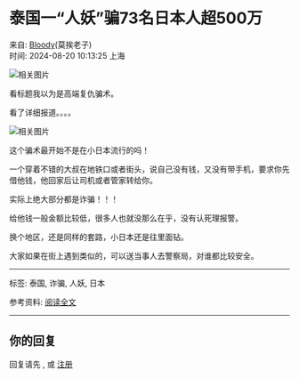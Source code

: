 # 泰国一“人妖”骗73名日本人超500万

来自: [Bloody](https://www.douban.com/people/146452285/)(莫挨老子)  
时间: 2024-08-20 10:13:25 上海

![相关图片](https://img3.doubanio.com/icon/up146452285-3.jpg)

看标题我以为是高端复仇骗术。

看了详细报道。。。。

![相关图片](https://img9.doubanio.com/view/group_topic/l/public/p659352784.webp)

这个骗术最开始不是在小日本流行的吗！

一个穿着不错的大叔在地铁口或者街头，说自己没有钱，又没有带手机，要求你先借他钱，他回家后让司机或者管家转给你。

实际上绝大部分都是诈骗！！！

给他钱一般金额比较低，很多人也就没那么在乎，没有认死理报警。

换个地区，还是同样的套路，小日本还是往里面钻。

大家如果在街上遇到类似的，可以送当事人去警察局，对谁都比较安全。

---

标签: 泰国, 诈骗, 人妖, 日本

参考资料: [阅读全文](https://www.douban.com/group/topic/310189241/?_spm_id=MTQ2NDUyMjg1#sep)  

--- 

## 你的回复

回复请先 , 或 [注册](/accounts/register?reason=discuss)